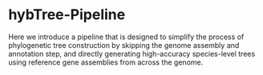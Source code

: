 # hybTree-Pipeline
Here we introduce a pipeline that is designed to simplify the process of phylogenetic tree construction by skipping the genome assembly and annotation step, and directly generating high-accuracy species-level trees using reference gene assemblies from across the genome.

